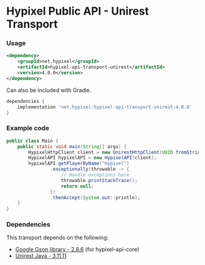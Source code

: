 Hypixel Public API - Unirest Transport
======

### Usage

```xml
<dependency>
    <groupId>net.hypixel</groupId>
    <artifactId>hypixel-api-transport-unirest</artifactId>
    <version>4.0.0</version>
</dependency>
```

Can also be included with Gradle.

```gradle
dependencies {
    implementation 'net.hypixel:hypixel-api-transport-unirest:4.0.0'
}
```

### Example code

```java
public class Main {
    public static void main(String[] args) {
        HypixelHttpClient client = new UnirestHttpClient(UUID.fromString("your-api-key-here"));
        HypixelAPI hypixelAPI = new HypixelAPI(client);
        hypixelAPI.getPlayerByName("Hypixel")
                .exceptionally(throwable -> {
                    // Handle exceptions here
                    throwable.printStackTrace();
                    return null;
                })
                .thenAccept(System.out::println);
    }
}
```

### Dependencies

This transport depends on the following:

* [Google Gson library - 2.8.6](https://mvnrepository.com/artifact/com.google.code.gson/gson) (for hypixel-api-core)
* [Unirest Java - 3.11.11](https://mvnrepository.com/artifact/com.konghq/unirest-java)
